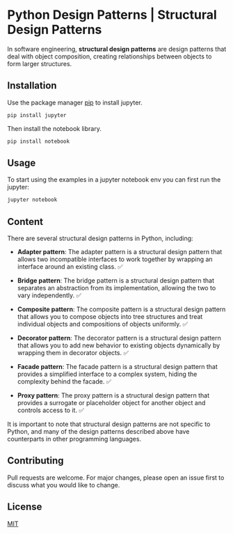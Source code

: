 # Python Design Patterns | Structural Design Patterns

In software engineering, **structural design patterns** are design patterns that deal with object composition, creating relationships between objects to form larger structures.

## Installation

Use the package manager [pip](https://pip.pypa.io/en/stable/) to install jupyter.

```bash
pip install jupyter
```

Then install the notebook library.

```bash
pip install notebook
```

## Usage

To start using the examples in a jupyter notebook env you can first run the jupyter:

```bash
jupyter notebook
```


## Content

There are several structural design patterns in Python, including:

+ **Adapter pattern**: The adapter pattern is a structural design pattern that allows two incompatible interfaces to work together by wrapping an interface around an existing class. ✅

+ **Bridge pattern**: The bridge pattern is a structural design pattern that separates an abstraction from its implementation, allowing the two to vary independently. ✅

+ **Composite pattern**: The composite pattern is a structural design pattern that allows you to compose objects into tree structures and treat individual objects and compositions of objects uniformly. ✅

+ **Decorator pattern**: The decorator pattern is a structural design pattern that allows you to add new behavior to existing objects dynamically by wrapping them in decorator objects. ✅

+ **Facade pattern**: The facade pattern is a structural design pattern that provides a simplified interface to a complex system, hiding the complexity behind the facade. ✅

+ **Proxy pattern**: The proxy pattern is a structural design pattern that provides a surrogate or placeholder object for another object and controls access to it. ✅

It is important to note that structural design patterns are not specific to Python, and many of the design patterns described above have counterparts in other programming languages.

## Contributing

Pull requests are welcome. For major changes, please open an issue first
to discuss what you would like to change.

## License

[MIT](https://choosealicense.com/licenses/mit/)
